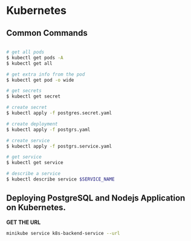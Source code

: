 # Kubernetes

## Common Commands

```bash

# get all pods
$ kubectl get pods -A
$ kubectl get all

# get extra info from the pod
$ kubectl get pod -o wide

# get secrets
$ kubectl get secret

# create secret
$ kubectl apply -f postgres.secret.yaml

# create deployment
$ kubectl apply -f postgrs.yaml

# create service
$ kubectl apply -f postgrs.service.yaml

# get service
$ kubectl get service

# describe a service
$ kubectl describe service $SERVICE_NAME
```

## Deploying PostgreSQL and Nodejs Application on Kubernetes.

**GET THE URL**

```bash
minikube service k8s-backend-service --url
```
